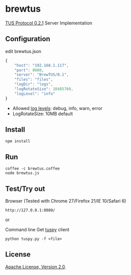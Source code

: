 # brewtus

[TUS Protocol 0.2.1](http://www.tus.io/protocols/resumable-upload.html) Server Implementation


## Configuration
edit brewtus.json
```js
{
	"host": "192.168.1.117",
	"port": 8080, 
	"server": "BrewTUS/0.1",
	"files": "files",
	"logDir": "logs",
	"logRotateSize": 10485760,
	"logLevel": "info"
}
```
- Allowed [log levels](https://github.com/flatiron/winston#using-logging-levels): debug, info, warn, error
- LogRotateSize: 10MB default

## Install
```
npm install
```

## Run

```
coffee -c brewtus.coffee
node brewtus.js
```

## Test/Try out

Browser (Tested with Chrome 27/Firefox 21/IE 10/Safari 6)
```
http://127.0.0.1:8080/
```

or

Command line 
Get [tuspy](https://github.com/vayam/tuspy) client
```
python tuspy.py -f <file>
```

## License
[Apache License, Version 2.0](http://www.apache.org/licenses/LICENSE-2.0).
